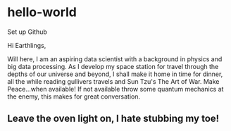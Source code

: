 # hello-world
Set up Github

Hi Earthlings, 

Will here, I am an aspiring data scientist with a background in physics and big data processing. As I develop my space station for travel through the depths of our universe and beyond, I shall  make it home in time for dinner, all the while reading gullivers travels and Sun Tzu's The Art of War. Make Peace...when available! If not available throw some quantum mechanics at the enemy, this makes for great conversation. 

## Leave the oven light on, I hate stubbing my toe!

